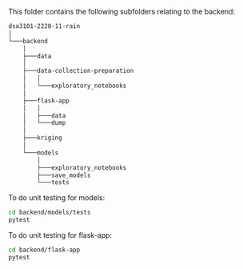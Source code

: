 This folder contains the following subfolders relating to the backend:

```bash
dsa3101-2220-11-rain
│       
└───backend
    │      
    ├───data
    │ 
    ├───data-collection-preparation
    │   │  
    │   └───exploratory_notebooks
    │ 
    ├───flask-app
    │   │       
    │   ├───data
    │   └───dump 
    │   
    ├───kriging
    │ 
    └───models 
        │       
        ├───exploratory_notebooks
        ├───save_models
        └───tests
```

To do unit testing for models:
```bash
cd backend/models/tests
pytest
```

To do unit testing for flask-app:
```bash
cd backend/flask-app
pytest
```
